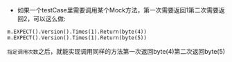 - 如果一个testCase里需要调用某个Mock方法，第一次需要返回1第二次需要返回2，可以这么做:

```
m.EXPECT().Version().Times(1).Return(byte(4))
m.EXPECT().Version().Times(1).Return(byte(5))
```
`指定调用次数`之后，就能实现调用同样的方法第一次返回byte(4)第二次返回byte(5)